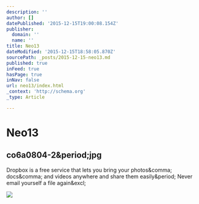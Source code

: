 ```yaml
---
description: ''
author: []
datePublished: '2015-12-15T19:00:08.154Z'
publisher:
  domain: ''
  name: ''
title: Neo13
dateModified: '2015-12-15T18:58:05.870Z'
sourcePath: _posts/2015-12-15-neo13.md
published: true
inFeed: true
hasPage: true
inNav: false
url: neo13/index.html
_context: 'http://schema.org'
_type: Article

---
```

# Neo13

<article style=""><h1>co6a0804-2&amp;period;jpg</h1><p>Dropbox is a free service that lets you bring your photos&amp;comma; docs&amp;comma; and videos anywhere and share them easily&amp;period; Never email yourself a file again&amp;excl;</p><img src="https://photos-4.dropbox.com/t/2/AABaw-xJJH-BCYvSWKxcEvVkQlCT9PGRhBcCqJoNjeYSug/12/20752582/jpeg/1024x768/2/_/0/4/co6a0804-2.jpg/CMbR8gkgASACIAQgBSAHKAIoBw/745nuu475e71nqb/AAAsaG40zpinSmz7vxt1Ckuha/co6a0804-2.jpg" /></article>
